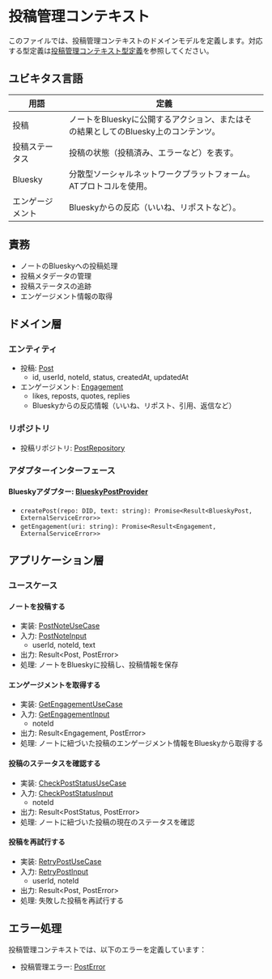 # 投稿管理コンテキスト

このファイルでは、投稿管理コンテキストのドメインモデルを定義します。対応する型定義は[投稿管理コンテキスト型定義](../domain-types/post.md)を参照してください。

## ユビキタス言語

| 用語 | 定義 |
|------|------|
| 投稿 | ノートをBlueskyに公開するアクション、またはその結果としてのBluesky上のコンテンツ。 |
| 投稿ステータス | 投稿の状態（投稿済み、エラーなど）を表す。 |
| Bluesky | 分散型ソーシャルネットワークプラットフォーム。ATプロトコルを使用。 |
| エンゲージメント | Blueskyからの反応（いいね、リポストなど）。 |

## 責務

- ノートのBlueskyへの投稿処理
- 投稿メタデータの管理
- 投稿ステータスの追跡
- エンゲージメント情報の取得

## ドメイン層

### エンティティ

- 投稿: [Post](../domain-types/post.md#投稿)
  - id, userId, noteId, status, createdAt, updatedAt
- エンゲージメント: [Engagement](../domain-types/post.md#エンゲージメント)
  - likes, reposts, quotes, replies
  - Blueskyからの反応情報（いいね、リポスト、引用、返信など）

### リポジトリ

- 投稿リポジトリ: [PostRepository](../domain-types/post.md#リポジトリインターフェース)

### アダプターインターフェース

#### Blueskyアダプター: [BlueskyPostProvider](../domain-types/post.md#blueskyアダプター)

- `createPost(repo: DID, text: string): Promise<Result<BlueskyPost, ExternalServiceError>>`
- `getEngagement(uri: string): Promise<Result<Engagement, ExternalServiceError>>`

## アプリケーション層

### ユースケース

#### ノートを投稿する

- 実装: [PostNoteUseCase](../domain-types/post.md#ノートを投稿する)
- 入力: [PostNoteInput](../domain-types/post.md#ノートを投稿する)
  - userId, noteId, text
- 出力: Result<Post, PostError>
- 処理: ノートをBlueskyに投稿し、投稿情報を保存

#### エンゲージメントを取得する

- 実装: [GetEngagementUseCase](../domain-types/post.md#エンゲージメントを取得する)
- 入力: [GetEngagementInput](../domain-types/post.md#エンゲージメントを取得する)
  - noteId
- 出力: Result<Engagement, PostError>
- 処理: ノートに紐づいた投稿のエンゲージメント情報をBlueskyから取得する

#### 投稿のステータスを確認する

- 実装: [CheckPostStatusUseCase](../domain-types/post.md#投稿のステータスを確認する)
- 入力: [CheckPostStatusInput](../domain-types/post.md#投稿のステータスを確認する)
  - noteId
- 出力: Result<PostStatus, PostError>
- 処理: ノートに紐づいた投稿の現在のステータスを確認

#### 投稿を再試行する
 
- 実装: [RetryPostUseCase](../domain-types/post.md#投稿を再試行する)
- 入力: [RetryPostInput](../domain-types/post.md#投稿を再試行する)
  - userId, noteId
- 出力: Result<Post, PostError>
- 処理: 失敗した投稿を再試行する

## エラー処理

投稿管理コンテキストでは、以下のエラーを定義しています：

- 投稿管理エラー: [PostError](../domain-types/post.md#投稿管理エラー)